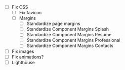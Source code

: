 - [ ] Fix CSS
  - [ ] Fix favicon
  - [ ] Margins
    - [ ] Standardize page margins 
    - [ ] Standardize Component Margins Splash
    - [ ] Standardize Component Margins Resume
    - [ ] Standardize Component Margins Professional
    - [ ] Standardize Component Margins Contacts
- [ ] Fix images
- [ ] Fix animations?
- [ ] Lighthouse